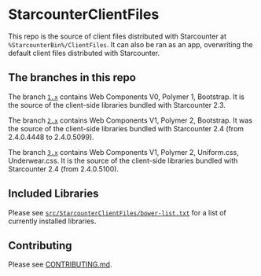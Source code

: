 # StarcounterClientFiles

This repo is the source of client files distributed with Starcounter at `%StarcounterBin%/ClientFiles`. It can also be ran as an app, overwriting the default client files distributed with Starcounter.

## The branches in this repo

The branch [`1.x`](https://github.com/Starcounter/StarcounterClientFiles/tree/1.x) contains Web Components V0, Polymer 1, Bootstrap. It is the source of the client-side libraries bundled with Starcounter 2.3.

The branch [`2.x`](https://github.com/Starcounter/StarcounterClientFiles/tree/2.x) contains Web Components V1, Polymer 2, Bootstrap. It was the source of the client-side libraries bundled with Starcounter 2.4 (from 2.4.0.4448 to 2.4.0.5099).

The branch [`3.x`](https://github.com/Starcounter/StarcounterClientFiles/tree/3.x) contains Web Components V1, Polymer 2, Uniform.css, Underwear.css. It is the source of the client-side libraries bundled with Starcounter 2.4 (from 2.4.0.5100).

## Included Libraries

Please see [`src/StarcounterClientFiles/bower-list.txt`](src/StarcounterClientFiles/bower-list.txt) for a list of currently installed libraries.

## Contributing

Please see [CONTRIBUTING.md](CONTRIBUTING.md).